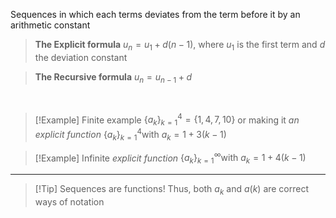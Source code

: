Sequences in which each terms deviates from the term before it by an arithmetic constant

> **The Explicit formula**
> $u_n = u_1 + d(n-1)$, where $u_1$ is the first term and $d$ the deviation constant

> **The Recursive formula**
> $u_n = u_{n-1}+d$

<br>

> [!Example] Finite example
> $\{a_k\}_{k=1}^4 = \{1, 4, 7, 10\}$
> or making it *an explicit function*
> $\{a_k\}_{k=1}^4 \text{with} \ a_k = 1+3(k-1)$

> [!Example] Infinite *explicit function*
> $\{a_k\}_{k=1}^\infty \text{with} \ a_k = 1+4(k-1)$

---

> [!Tip] Sequences are functions!
> Thus, both $a_k$ and $a(k)$ are correct ways of notation



